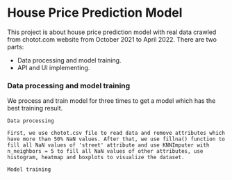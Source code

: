 # House Price Prediction Model

This project is about house price prediction model with real data crawled from chotot.com website from October 2021 to April 2022. There are two parts:
- Data processing and model training.
- API and UI implementing.

### Data processing and model training

We process and train model for three times to get a model which has the best training result.

```
Data processing

First, we use chotot.csv file to read data and remove attributes which have more than 50% NaN values. After that, we use fillna() function to fill all NaN values of 'street' attribute and use KNNImputer with n_neighbors = 5 to fill all NaN values of other attributes, use histogram, heatmap and boxplots to visualize the dataset.
```

```
Model training
```